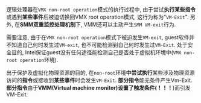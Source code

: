 
逻辑处理器在`VMX non-root operation`模式的执行过程中, 由于尝试**执行某些指令**或遇到**某些事件**后被迫切换回VMX root operation模式, 这行为称为"`VM-Exit`". 另外, 在**SMM双重监控处理机制**下, VMM还可以主动产生`SMM VM-exit`行为.

需要注意, 由于在`VMX non-root operation`模式下被迫发生`VM-exit`, guest软件并不知道自己何时发生过`VM-exit`, 也不可能检测到自己何时发生过`VM-Exit`. 处于安全目的, Intel保证guest没有任何途径能检测自己是否处于虚拟机环境中(`VMX non-root operation`环境).

出于保护及虚拟化物理资源的目的, 在`non-root`环境**中尝试执行**某些涉及物理资源访问的**指令**或接收到**某些事件**时会发生`VM-Exit`. **部分指令**能无条件产生Vm\-Exit. **部分指令**由于**VMM(Virtual machine monitor)设置了触发条件(！！！**)而引发VM\-Exit.